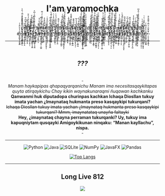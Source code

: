<h1 align="center">I'am yaromochka</h1>

<br>

<div align="center">c͍͓͖̩̜͚͙̯̖͙͓̙̝̮͓̓̿̂̅͒̏̌̀̉̊̿̇͗̏̀̀≯̙͙̯̦̪͚̝̙͚͔̯̒̔̑͑͌̈͆͗͂̚#҈̪̜̜̯̦̥̘͙̭͌͌̈́̾͛̆̓́̇̑̄̈$̶͚͍͕͖̜̟͎̟͍̜̌̉̀͛͆̍̑̅ͅ<̶̦̜̙̖̯̣̲͈̳͚͕̦̞͇̀̃̎̿͊̌̏̾͂͛̆̚>҉̗̗͙͇̩̣͇͖͖͎̠̥̱̭̏͆̎̒͌́̐̓̿͒̍̈͆̊%̸̠̗̞̯͚͔̜͙̅͌͆̉̐̈́̑#̷͖͚͙͚̖͓̖̗͈̟̜͕̲͚̓͑͋̔͆͗̓̅̄̽̇͐́̿>̶̤͎̫̜̭̟̩̳̈́̈̿̅̍͊̆̓̚#̷̭̱̲̮̗̦̠̜̙̥͈̭̫͓̂̑̅͛̓͆̍̌͐͑ͅͅ@̵͇̙̭̯̭͚̰̟̞͉͇͉̲̪̌̄̅̽̇͒̉̀̿̍̔͊́̏̚>҈̣̥̖̙͎̗̞͗̿̉̃̿̒̂͐̓̈̍ͅ^̸̙̟̘͇͍̭̦̳̤̖̽͑̅̏͗̆̂̀̈́̀̔̀̚≯̟̙͈̘̳͚̙͉͍̤͂̐͂͑̀͋̅̌@̵̥͍͙͔̰̘̬̩̰̮̳͍̊̄̉̀͒͆͐͂́͌̉́̚̚$̶͙͎̬̰̣͕͖͔̞̳̲͕̭̞̐͐͌̊̉̈́̽̌̽̀̾̂͒̈́̚̚ͅ@̴̬̤̭̘̤̳̥͈̟̇̈́̎͆̿̓͂̾≯͍̰̥̟͓͖͕͎̲̯̙͌̎̒̆͗̾͂̍͌͊̀̄$̴̜͙̮̳̟̣̤͕̱͇̣̪̎̍͐̏̅͛͂͊̆#̸̪̥̞̟̥͇̞̮̟̯͔͎̦̽̐́̽̉̆̓͆>̵̰̜͕̳͍̲̝̟̩̘͇͖̓̐͌̀̑̒́̎̇$̸̠̬̞̱̘͍̣̮̿̿̒̎̀̌̑̒̈̀͋́̑̌̚<҈̯̩̠͉͖̯̠̫̬͖̳̟̟͉̳̍͊͒͗͗̑͛̇̓̓̉̊͒̓̚
҈̣̗͈͍͈̲͈̥̰̰͓͎̀͒̃͑͗̅̑͂
̸͕̯̭̜͈͎̭̘͎̠͔̞̃̅̇͂͋̏̂̆͑̍͐̒͒̇͌̐
̴̘͕̫̲͙̙̰̯̟̟̝̳́̋͛͂͗̍͑̏͛̊͛̓@̷̭͚̩̲̫̜͈̞̥̑̏̽̆̋̓̉̐!҉̗͉̜̥̩̥̲̗͔̇̑͒͒̊̑́̇͒̽̊̔͐̐̏̔>̵͚̜͚̩̫̭̫̥̱̥͇̋̐̐̉̉̆̄̑̓̿͑̑͗̾ͅ$̷͖̘̜̥̙̖̤̣̩̳̰̳̥͈͌̐̃͆̓̇̆͆͌̐̓≯͕̳͇̯͍̪̩̖̩̬͔̥̤̩́͂̄̅̔̈͒̀̏̓̃̄̈̇̋ͅ%҈̱͖̲̠̬͚͇̜̰̳̱̯̜͕̣͇̔͒̆̉̿̀̆͊̔́͑́̊M̵͍̰͇̤̲͈̗̗͚̤̖͉̍͗͆͑̓͌͛͒̀̇̾͐̄̚#҉͙͓͓̪̖̘̰̞̠̥̠̈͛͛͊͆̀̇̀̐̉̑̂̈̋̿͒$҈̮͉͖͖̘̪̗̗̭͉͔͉̦̮̊̊͑́̏͗̉̓̊͐̽͆̓̇̚~̷̬̱͇̮̖̞͔̳͓̗͚͎̖̖̓̓͑̅̓̉̆̚ͅ>̶͇̱͇̝̖̱̲̰͙͚̉̔͛̓̿̀̂̃̈́͑͂̉̋̀͌̈<̶̭͇̬̯̟̫͇̗͚̰͙̍͗̿̿̀͒̀͑͗̾#҉̮̖͉̱̦̣̠̘̩̯͙͗͊̾̃̈̔̌͛̿́̄̀̀$̶̭͎̦͉͓̱̥̩͔̘̭̤͎̟̬͓̽̆̇̾̋̿̈̑̋̑̚̚#̷̘̩̫̪̠̟̳͈͂̅͊̀̿̐́͆̈̈̚̚>҉̰͉͉̫͔̟͉̟͔̱̗͖̱̐̐͌́̌̉͂̍͊%҈͎̙̘̣̭̳̜̱͕̩̭͕͎̲̤̾̿̔̊̇̊̐̔͐̚̚̚%̸̙͖̝̲̙̘̫̜͓̱͖̀̂̈̋̿̾͗́̚ͅ(̸̜̦͉̤̯͍̝̱̰͓̤̯͐̔̓̾̈͋͌͒̏̂͑̇͋̊͆ͅ@̵͚̣̩̩̝̯̱̠͎͉̖̫̗̜̂͋̆͗̀́̔̚̚ͅ?̴͍̱̠̣̘̠̦͙̙̳͔̰̝̥͓͐̽͑̈̌̃͛͑̀͗̈̚#̷͇̝̪͚͎͉͈̰̥̳̒̋͛̔̐̈̃̔̓>̶̠̯͎̩̦̳̳͙͚̙̘͒͊̑̆͂͐̈̍̿͗̎͌̃̀̆͒≯̙͙̯̦̪͚̝̙͚͔̯̒̔̑͑͌̈͆͗͂̚#҈̪̜̜̯̦̥̘͙̭͌͌̈́̾͛̆̓́̇̑̄̈$̶͚͍͕͖̜̟͎̟͍̜̌̉̀͛͆̍̑̅ͅ<̶̦̜̙̖̯̣̲͈̳͚͕̦̞͇̀̃̎̿͊̌̏̾͂͛̆̚>҉̗̗͙͇̩̣͇͖͖͎̠̥̱̭̏͆̎̒͌́̐̓̿͒̍̈͆̊%̸̠̗̞̯͚͔̜͙̅͌͆̉̐̈́̑#̷͖͚͙͚̖͓̖̗͈̟̜͕̲͚̓͑͋̔͆͗̓̅̄̽̇͐́̿>̶̤͎̫̜̭̟̩̳̈́̈̿̅̍͊̆̓̚#̷̭̱̲̮̗̦̠̜̙̥͈̭̫͓̂̑̅͛̓͆̍̌͐͑ͅͅ@̵͇̙̭̯̭͚̰̟̞͉͇͉̲̪̌̄̅̽̇͒̉̀̿̍̔͊́̏̚>҈̣̥̖̙͎̗̞͗̿̉̃̿̒̂͐̓̈̍ͅ^̸̙̟̘͇͍̭̦̳̤̖̽͑̅̏͗̆̂̀̈́̀̔̀̚≯̟̙͈̘̳͚̙͉͍̤͂̐͂͑̀͋̅̌@̵̥͍͙͔̰̘̬̩̰̮̳͍̊̄̉̀͒͆͐͂́͌̉́̚̚$̶͙͎̬̰̣͕͖͔̞̳̲͕̭̞̐͐͌̊̉̈́̽̌̽̀̾̂͒̈́̚̚ͅ@̴̬̤̭̘̤̳̥͈̟̇̈́̎͆̿̓͂̾≯͍̰̥̟͓͖͕͎̲̯̙͌̎̒̆͗̾͂̍͌͊̀̄$̴̜͙̮̳̟̣̤͕̱͇̣̪̎̍͐̏̅͛͂͊̆#̸̪̥̞̟̥͇̞̮̟̯͔͎̦̽̐́̽̉̆̓͆>̵̰̜͕̳͍̲̝̟̩̘͇͖̓̐͌̀̑̒́̎̇$̸̠̬̞̱̘͍̣̮̿̿̒̎̀̌̑̒̈̀͋́̑̌̚<҈̯̩̠͉͖̯̠̫̬͖̳̟̟͉̳̍͊͒͗͗̑͛̇̓̓̉̊͒̓̚
҈̣̗͈͍͈̲͈̥̰̰͓͎̀͒̃͑͗̅̑͂
̸͕̯̭̜͈͎̭̘͎̠͔̞̃̅̇͂͋̏̂̆͑̍͐̒͒̇͌̐
̴̘͕̫̲͙̙̰̯̟̟̝̳́̋͛͂͗̍͑̏͛̊͛̓@̷̭͚̩̲̫̜͈̞̥̑̏̽̆̋̓̉̐!҉̗͉̜̥̩̥̲̗͔̇̑͒͒̊̑́̇͒̽̊̔͐̐̏̔>̵͚̜͚̩̫̭̫̥̱̥͇̋̐̐̉̉̆̄̑̓̿͑̑͗̾ͅ$̷͖̘̜̥̙̖̤̣̩̳̰̳̥͈͌̐̃͆̓̇̆͆͌̐̓≯͕̳͇̯͍̪̩̖̩̬͔̥̤̩́͂̄̅̔̈͒̀̏̓̃̄̈̇̋ͅ%҈̱͖̲̠̬͚͇̜̰̳̱̯̜͕̣͇̔͒̆̉̿̀̆͊̔́͑́̊M̵͍̰͇̤̲͈̗̗͚̤̖͉̍͗͆͑̓͌͛͒̀̇̾͐̄̚#҉͙͓͓̪̖̘̰̞̠̥̠̈͛͛͊͆̀̇̀̐̉̑̂̈̋̿͒$҈̮͉͖͖̘̪̗̗̭͉͔͉̦̮̊̊͑́̏͗̉̓̊͐̽͆̓̇̚~̷̬̱͇̮̖̞͔̳͓̗͚͎̖̖̓̓͑̅̓̉̆̚ͅ>̶͇̱͇̝̖̱̲̰͙͚̉̔͛̓̿̀̂̃̈́͑͂̉̋̀͌̈<̶̭͇̬̯̟̫͇̗͚̰͙̍͗̿̿̀͒̀͑͗̾#҉̮̖͉̱̦̣̠̘̩̯͙͗͊̾̃̈̔̌͛̿́̄̀̀$̶̭͎̦͉͓̱̥̩͔̘̭̤͎̟̬͓̽̆̇̾̋̿̈̑̋̑̚̚#̷̘̩̫̪̠̟̳͈͂̅͊̀̿̐́͆̈̈̚̚>҉̰͉͉̫͔̟͉̟͔̱̗͖̱̐̐͌́̌̉͂̍͊%҈͎̙̘̣̭̳̜̱͕̩̭͕͎̲̤̾̿̔̊̇̊̐̔͐̚̚̚%̸̙͖̝̲̙̘̫̜͓̱͖̀̂̈̋̿̾͗́̚ͅ(̸̜̦͉̤̯͍̝̱̰͓̤̯͐̔̓̾̈͋͌͒̏̂͑̇͋̊͆ͅ@̵͚̣̩̩̝̯̱̠͎͉̖̫̗̜̂͋̆͗̀́̔̚̚ͅ?̴͍̱̠̣̘̠̦͙̙̳͔̰̝̥͓͐̽͑̈̌̃͛͑̀͗̈̚#̷͇̝̪͚͎͉͈̰̥̳̒̋͛̔̐̈̃̔̓>̶̠̯͎̩̦̳̳͙͚̙̘͒͊̑̆͂͐̈̍̿͗̎͌̃̀̆͒</div>

<hr>

<br>

<h2 align="center"><i>???</i></h2>
<div> 
</div>

<div>
  <div align="center">
    <div align="center">
    <br>- 
    <br><i>Manam haykapipas qhapaqyarqanichu Manam ima necesitasqaykitapas quyta atirqaykichu Chay kikin waynakunaraqmi ñuqawan kachkanku</i>
    <br><strong>Qanwanmi huk diputadopa churinpas kachkan Ichaqa Diosllan tukuy imata yachan ¿Imaynataq hukmanta preso kasqaykipi tukurqani?</strong>
    <br><s>Ichaqa Diosllan tukuy imata yachan ¿Imaynataq hukmanta preso kasqaykipi tukurqani? Mmm, imaynatataq unayña faltayki</s>
    <br><b>Hey, ¿imaynataq chayna perraman tukurqanki? Uy, tukuy ima kapuqniytam qusqayki Amigoykikunan ninqaku: “Manan kayllachu”, nispa.</b>
    <br>-
  </div>

  <hr>
  
  ![Python](https://img.shields.io/badge/python-3670A0?style=for-the-badge&logo=python&logoColor=ffdd54)
  ![Java](https://img.shields.io/badge/java-%23ED8B00.svg?style=for-the-badge&logo=openjdk&logoColor=white)
  ![SQLite](https://img.shields.io/badge/sqlite-%2307405e.svg?style=for-the-badge&logo=sqlite&logoColor=white)
  ![NumPy](https://img.shields.io/badge/numpy-%23013243.svg?style=for-the-badge&logo=numpy&logoColor=white)
  ![JavaFX](https://img.shields.io/badge/javafx-%23FF0000.svg?style=for-the-badge&logo=javafx&logoColor=white)
  ![Pandas](https://img.shields.io/badge/pandas-%23150458.svg?style=for-the-badge&logo=pandas&logoColor=white)
  </div>

  <div align="center">
    
  [![Top Langs](https://github-readme-stats.vercel.app/api/top-langs/?username=yaromochka&layout=compact)](https://github.com/anuraghazra/github-readme-stats)
  <div>

  
</div>

<hr>
<h2 align="center">Long Live 812</h2>

<div align="center"><img src="https://sun9-25.userapi.com/impg/y9oLiqA70H44Vn9ncm2fjBvYPIYqx8NxnM82xw/Hek2k3qARsA.jpg?size=736x927&quality=96&sign=6d155923207d27680717c6d7ba7ed704&type=album"></img></div>

<!--Three tomatoes are walkin' down the street.
Papa Tomato, Mama Tomato and Baby Tomato.
Baby Tomato starts lagging behind, and Papa Tomato gets really angry.
Goes back and squishes him and says: "Ketchup."
Ketchup.-->



